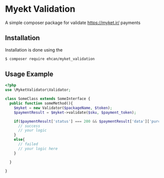 # Myekt Validation
A simple composer package for validate https://myket.ir/ payments

## Installation
Installation is done using the

```bash
$ composer require ehcan/myket_validation
```


## Usage Example
```php
<?php
use \MyketValidator\Validator;

class SomeClass extends SomeInterface {
  public function someMethod(){
    $myket = new Validator($packageName, $token);
    $paymentResult = $myket->validate($sku, $payment_token);

    if($paymentResult['status'] === 200 && $paymentResult['data']['purchaseState'] === 0){
      // success
      // your logic
    }
    else{
      // failed
      // your logic here
    }

  }

}
```